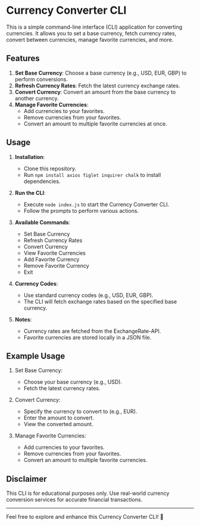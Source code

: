 # Currency Converter CLI

This is a simple command-line interface (CLI) application for converting currencies. It allows you to set a base currency, fetch currency rates, convert between currencies, manage favorite currencies, and more.

## Features

1. **Set Base Currency**: Choose a base currency (e.g., USD, EUR, GBP) to perform conversions.
2. **Refresh Currency Rates**: Fetch the latest currency exchange rates.
3. **Convert Currency**: Convert an amount from the base currency to another currency.
4. **Manage Favorite Currencies**:
   - Add currencies to your favorites.
   - Remove currencies from your favorites.
   - Convert an amount to multiple favorite currencies at once.

## Usage

1. **Installation**:
   - Clone this repository.
   - Run `npm install axios figlet inquirer chalk` to install dependencies.

2. **Run the CLI**:
   - Execute `node index.js` to start the Currency Converter CLI.
   - Follow the prompts to perform various actions.

3. **Available Commands**:
   - Set Base Currency
   - Refresh Currency Rates
   - Convert Currency
   - View Favorite Currencies
   - Add Favorite Currency
   - Remove Favorite Currency
   - Exit

4. **Currency Codes**:
   - Use standard currency codes (e.g., USD, EUR, GBP).
   - The CLI will fetch exchange rates based on the specified base currency.

5. **Notes**:
   - Currency rates are fetched from the ExchangeRate-API.
   - Favorite currencies are stored locally in a JSON file.

## Example Usage

1. Set Base Currency:
   - Choose your base currency (e.g., USD).
   - Fetch the latest currency rates.

2. Convert Currency:
   - Specify the currency to convert to (e.g., EUR).
   - Enter the amount to convert.
   - View the converted amount.

3. Manage Favorite Currencies:
   - Add currencies to your favorites.
   - Remove currencies from your favorites.
   - Convert an amount to multiple favorite currencies.

## Disclaimer

This CLI is for educational purposes only. Use real-world currency conversion services for accurate financial transactions.

---

Feel free to explore and enhance this Currency Converter CLI! 🚀
